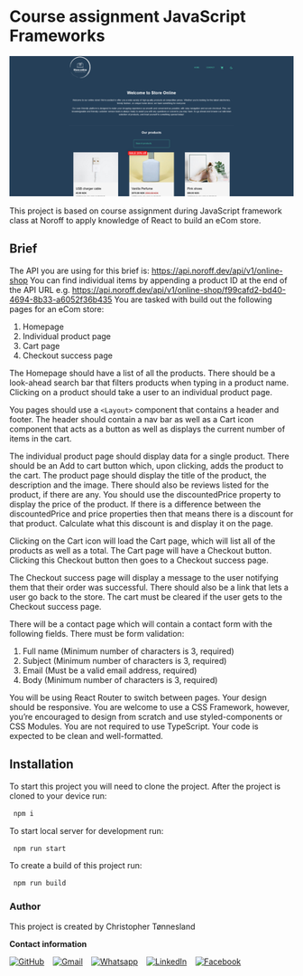 # Course assignment JavaScript Frameworks
![Website image](./src/assets/images/storeOnlineLoadingPAge.png)

This project is based on course assignment during JavaScript framework class at Noroff to apply knowledge of React to build an eCom store.

## Brief

The API you are using for this brief is: <https://api.noroff.dev/api/v1/online-shop>
You can find individual items by appending a product ID at the end of the API URL e.g. <https://api.noroff.dev/api/v1/online-shop/f99cafd2-bd40-4694-8b33-a6052f36b435>
You are tasked with build out the following pages for an eCom store:

1. Homepage
2. Individual product page
3. Cart page
4. Checkout success page

The Homepage should have a list of all the products. There should be a look-ahead search bar that filters products when typing in a product name. Clicking on a product should take a user to an individual product page.

You pages should use a `<Layout>` component that contains a header and footer. The header should contain a nav bar as well as a Cart icon component that acts as a button as well as displays the current number of items in the cart.

The individual product page should display data for a single product. There should be an Add to cart button which, upon clicking, adds the product to the cart. The product page should display the title of the product, the description and the image. There should also be reviews listed for the product, if there are any. You should use the discountedPrice property to display the price of the product. If there is a difference between the discountedPrice and price properties then that means there is a discount for that product. Calculate what this discount is and display it on the page.

Clicking on the Cart icon will load the Cart page, which will list all of the products as well as a total. The Cart page will have a Checkout button. Clicking this Checkout button then goes to a Checkout success page.

The Checkout success page will display a message to the user notifying them that their order was successful. There should also be a link that lets a user go back to the store. The cart must be cleared if the user gets to the Checkout success page.

There will be a contact page which will contain a contact form with the following fields. There must be form validation:

1. Full name (Minimum number of characters is 3, required)
2. Subject (Minimum number of characters is 3, required)
3. Email (Must be a valid email address, required)
4. Body (Minimum number of characters is 3, required)

You will be using React Router to switch between pages.
Your design should be responsive. You are welcome to use a CSS Framework, however, you’re encouraged to design from scratch and use styled-components or CSS Modules.
You are not required to use TypeScript.
Your code is expected to be clean and well-formatted.

## Installation

To start this project you will need to clone the project. After the project is cloned to your device run:

```md
 npm i
```

To start local server for development run:

```md
 npm run start 
```

To create a build of this project run:

```md
 npm run build
```

### Author

This project is created by Christopher Tønnesland

**Contact information**

<div style="display: flex; gap: 15px; flex-wrap: wrap;">
<a href="https://github.com/christonn"><img src="https://img.shields.io/badge/github-%23181717.svg?style=plastic&logo=github&logoColor=white" alt="GitHub"/></a>
<a href="mailto:christopher.tonnesland@gmail.com"><img img src="https://img.shields.io/badge/gmail-%23EA4335.svg?style=plastic&logo=gmail&logoColor=white" alt="Gmail"/></a>
<a href="https://wa.me/+4745481637"><img src="https://img.shields.io/badge/whatsapp-%2325D366.svg?style=plastic&logo=whatsapp&logoColor=white" alt="Whatsapp"/></a>
<a href="https://linkedin.com/in/christopher tønnesland"><img src="https://img.shields.io/badge/linkedin-%230A66C2.svg?style=plastic&logo=linkedin&logoColor=white" alt="LinkedIn"/></a>
<a href="https://www.facebook.com/7oSkaaa"><img src="https://img.shields.io/badge/facebook-%231877F2.svg?style=plastic&logo=facebook&logoColor=white" alt="Facebook"/></a>
</div>
